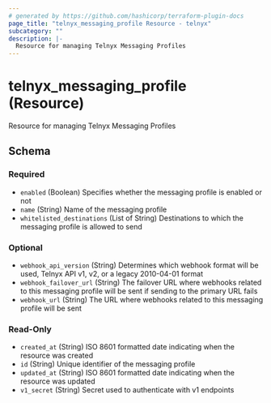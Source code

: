 ```yaml
---
# generated by https://github.com/hashicorp/terraform-plugin-docs
page_title: "telnyx_messaging_profile Resource - telnyx"
subcategory: ""
description: |-
  Resource for managing Telnyx Messaging Profiles
---
```


# telnyx_messaging_profile (Resource)

Resource for managing Telnyx Messaging Profiles



<!-- schema generated by tfplugindocs -->
## Schema

### Required

- `enabled` (Boolean) Specifies whether the messaging profile is enabled or not
- `name` (String) Name of the messaging profile
- `whitelisted_destinations` (List of String) Destinations to which the messaging profile is allowed to send

### Optional

- `webhook_api_version` (String) Determines which webhook format will be used, Telnyx API v1, v2, or a legacy 2010-04-01 format
- `webhook_failover_url` (String) The failover URL where webhooks related to this messaging profile will be sent if sending to the primary URL fails
- `webhook_url` (String) The URL where webhooks related to this messaging profile will be sent

### Read-Only

- `created_at` (String) ISO 8601 formatted date indicating when the resource was created
- `id` (String) Unique identifier of the messaging profile
- `updated_at` (String) ISO 8601 formatted date indicating when the resource was updated
- `v1_secret` (String) Secret used to authenticate with v1 endpoints
